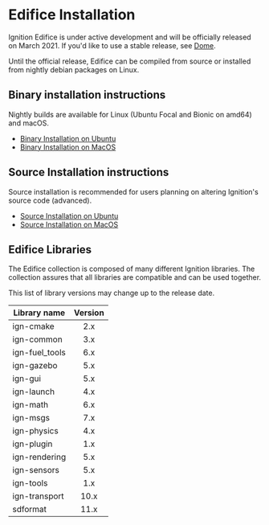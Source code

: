 # Edifice Installation

Ignition Edifice is under active development and will be officially released on
March 2021. If you'd like to use a stable release, see
[Dome](/docs/dome).

Until the official release, Edifice can be compiled from source or installed
from nightly debian packages on Linux.

## Binary installation instructions

Nightly builds are available for Linux (Ubuntu Focal and Bionic on amd64) and macOS.

 * [Binary Installation on Ubuntu](install_ubuntu)
 * [Binary Installation on MacOS](install_osx)

## Source Installation instructions

Source installation is recommended for users planning on altering Ignition's source code (advanced).

 * [Source Installation on Ubuntu](install_ubuntu_src)
 * [Source Installation on MacOS](install_osx_src)

## Edifice Libraries

The Edifice collection is composed of many different Ignition libraries. The
collection assures that all libraries are compatible and can be used together.

This list of library versions may change up to the release date.

| Library name       | Version       |
| ------------------ |:-------------:|
|   ign-cmake        |       2.x     |
|   ign-common       |       3.x     |
|   ign-fuel_tools   |       6.x     |
|   ign-gazebo       |       5.x     |
|   ign-gui          |       5.x     |
|   ign-launch       |       4.x     |
|   ign-math         |       6.x     |
|   ign-msgs         |       7.x     |
|   ign-physics      |       4.x     |
|   ign-plugin       |       1.x     |
|   ign-rendering    |       5.x     |
|   ign-sensors      |       5.x     |
|   ign-tools        |       1.x     |
|   ign-transport    |      10.x     |
|   sdformat         |      11.x     |

